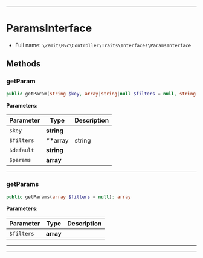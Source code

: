 ***

# ParamsInterface





* Full name: `\Zemit\Mvc\Controller\Traits\Interfaces\ParamsInterface`



## Methods


### getParam



```php
public getParam(string $key, array|string|null $filters = null, string $default = null, array $params = null): mixed
```








**Parameters:**

| Parameter | Type | Description |
|-----------|------|-------------|
| `$key` | **string** |  |
| `$filters` | **array|string|null** |  |
| `$default` | **string** |  |
| `$params` | **array** |  |





***

### getParams



```php
public getParams(array $filters = null): array
```








**Parameters:**

| Parameter | Type | Description |
|-----------|------|-------------|
| `$filters` | **array** |  |





***


***
